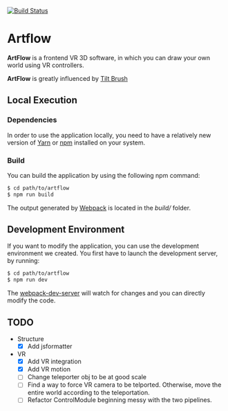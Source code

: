 [![Build Status](https://travis-ci.org/DavidPeicho/artflow.svg?branch=master)](https://travis-ci.org/DavidPeicho/artflow)

# Artflow

**ArtFlow** is a frontend VR 3D software, in which you can draw your own world using VR controllers.

**ArtFlow** is greatly influenced by [Tilt Brush](https://www.tiltbrush.com/)

## Local Execution

### Dependencies
In order to use the application locally, you need to have a relatively new version of [Yarn](https://yarnpkg.com/lang/en/) or [npm](https://www.npmjs.com/) installed on your system.

### Build
You can build the application by using the following npm command:
```sh
$ cd path/to/artflow
$ npm run build
```
The output generated by [Webpack](https://webpack.github.io/) is located in the *build/* folder.

## Development Environment
If you want to modify the application, you can use the development environment we created.
You first have to launch the development server, by running:
```sh
$ cd path/to/artflow
$ npm run dev
```

The [webpack-dev-server](https://webpack.github.io/docs/webpack-dev-server.html) will watch for changes and you can directly modify the code.

## TODO

* Structure
  * [X] Add jsformatter
  
* VR
  * [X] Add VR integration
  * [X] Add VR motion
  * [ ] Change teleporter obj to be at good scale
  * [ ] Find a way to force VR camera to be telported. Otherwise, move the
  entire world according to the teleportation.
  * [ ] Refactor ControlModule beginning messy with the two pipelines.
